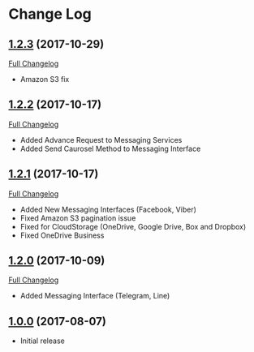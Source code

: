 # Change Log

## [1.2.3](https://github.com/CloudRail/cloudrail-si-xamarin-android-sdk/tree/1.2.3) (2017-10-29)
[Full Changelog](https://github.com/CloudRail/cloudrail-si-xamarin-ios-sdk/compare/1.2.2...1.2.3)

* Amazon S3 fix

## [1.2.2](https://github.com/CloudRail/cloudrail-si-xamarin-android-sdk/tree/1.2.2) (2017-10-17)
[Full Changelog](https://github.com/CloudRail/cloudrail-si-xamarin-ios-sdk/compare/1.2.1...1.2.2)

* Added Advance Request to Messaging Services
* Added Send Caurosel Method to Messaging Interface

## [1.2.1](https://github.com/CloudRail/cloudrail-si-xamarin-android-sdk/tree/1.2.1) (2017-10-17)
[Full Changelog](https://github.com/CloudRail/cloudrail-si-xamarin-ios-sdk/compare/1.2.0...1.2.1)

* Added New Messaging Interfaces (Facebook, Viber)
* Fixed Amazon S3 pagination issue
* Fixed for CloudStorage (OneDrive, Google Drive, Box and Dropbox)
* Fixed OneDrive Business

## [1.2.0](https://github.com/CloudRail/cloudrail-si-xamarin-android-sdk/tree/1.2.0) (2017-10-09)
[Full Changelog](https://github.com/CloudRail/cloudrail-si-ios-sdk/compare/1.2.0...1.0.0)

* Added Messaging Interface (Telegram, Line)

## [1.0.0](https://github.com/CloudRail/cloudrail-si-xamarin-android-sdk/tree/1.0.0) (2017-08-07)
- Initial release
